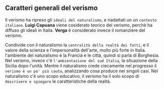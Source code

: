 <IndicePath/>
<script>
  import IndicePath from '$lib/IndicePath/index.svelte';
  </script>

## Caratteri generali del verismo
Il verismo ha ripreso gli `ideali del naturalismo`, e riadattati un un `contesto italiano`. **Luigi Capuana** viene cosiderato teorico del verismo, perchè ha diffuso gli ideali in Italia. **Verga** è considerato invece il romanziere del verismo. 

Condivide con il naturalismo la `centralità della realtà dei fatti`, e il valore della scienza e l'impersonalità dell'arte, molto più forte in Italia. l'ambiente del naturalismo è la Francia e le città, quindi si parla di Borghesia. Nel verismo, invece c'è `l'ambientazione del sud Italia`, la situazione della Sicilia dopo l'unità. Mentre il naturalismo crede ciecamente nel progresso il `verismo è un po' più cauto`, analizzando cosa produce nei singoli casi. Nel naturalismo c'è uno scopo educativo, il verismo ha il solo scopo di `descrivere e spiegare` le caratteristiche della realtà. 